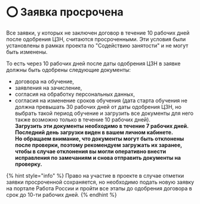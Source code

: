 # ⭕ Заявка просрочена

Все заявки, у которых не заключен договор в течение 10 рабочих дней после одобрения ЦЗН, считаются просроченными. Эти условия были установлены в рамках проекта по "Содействию занятости" и не могут быть изменены.&#x20;

То есть через 10 рабочих дней после даты одобрения ЦЗН в заявке должны быть  одобрены следующие документы:&#x20;

* договора на обучение,
* заявления на зачисление,
* согласия на обработку персональных данных,
* согласия на изменение сроков обучения (дата старта обучения не должна превышать 30 рабочих дней от даты одобрения ЦЗН, но выбрать такой период обучение и загрузить все документы для него также возможно только в течение 10 рабочих дней).\
  **Загрузить эти документы необходимо в течение 7 рабочих дней. Последний день загрузки виден в вашем личном кабинете.**\
  **Но обращаем внимание, что документы могут быть отклонены после проверки, поэтому рекомендуем загружать их заранее, чтобы в случае отклонения вы могли оперативно внести исправления по замечаниям и снова отправить документы на проверку.**

{% hint style="info" %}
Право на участие в проекте в случае отметки заявки просроченной  сохраняется, но необходимо подать новую заявку на портале Работа России и пройти все этапы до одобрения договора в срок до 10-ти рабочих дней.
{% endhint %}
